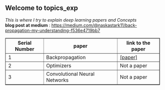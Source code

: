 ## Welcome to topics_exp


<i>This is where I try to explain deep learning papers and Concepts</i><br/>
<b>blog post at medium</b> : https://medium.com/@naskastark11/back-propagation-my-understanding-f536e4719bb7
<table border=1px>
  <tr>
  <th>Serial Number</th>
  <th>paper </th>
    <th>link to the paper</th>
  </tr>
  <tr>
    <i>
    <td>1</td>
    <td>Backpropagation</td>
    <td><a href="https://www.iro.umontreal.ca/~vincentp/ift3395/lectures/backprop_old.pdf" >[paper]</a></td>
  </tr>
  <tr>
    <td>2</td>
    <td>Optimizers</td>
    <td>Not a paper</td>
  </tr>
  <tr>
    <td>3</td>
    <td>Convolutional Neural Networks</td>
    <td>Not a paper</td>
      </tr></i>
  </table>
